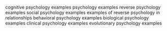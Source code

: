 cognitive psychology examples
psychology examples
reverse psychology examples
social psychology examples
examples of reverse psychology in relationships
behavioral psychology examples
biological psychology examples
clinical psychology examples
evolutionary psychology examples
